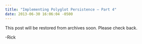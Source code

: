 ```yaml
---
title: "Implementing Polyglot Persistence – Part 4"
date: 2013-06-30 16:06:04 -0500
---
```


This post will be restored from archives soon.  Please check back.

-Rick
